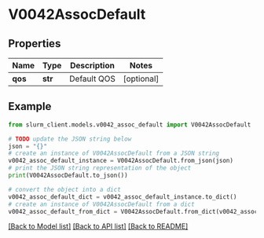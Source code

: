 # V0042AssocDefault


## Properties

Name | Type | Description | Notes
------------ | ------------- | ------------- | -------------
**qos** | **str** | Default QOS | [optional] 

## Example

```python
from slurm_client.models.v0042_assoc_default import V0042AssocDefault

# TODO update the JSON string below
json = "{}"
# create an instance of V0042AssocDefault from a JSON string
v0042_assoc_default_instance = V0042AssocDefault.from_json(json)
# print the JSON string representation of the object
print(V0042AssocDefault.to_json())

# convert the object into a dict
v0042_assoc_default_dict = v0042_assoc_default_instance.to_dict()
# create an instance of V0042AssocDefault from a dict
v0042_assoc_default_from_dict = V0042AssocDefault.from_dict(v0042_assoc_default_dict)
```
[[Back to Model list]](../README.md#documentation-for-models) [[Back to API list]](../README.md#documentation-for-api-endpoints) [[Back to README]](../README.md)



